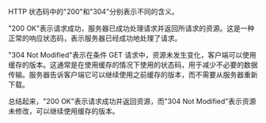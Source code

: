 HTTP 状态码中的"200"和"304"分别表示不同的含义。

"200 OK"表示请求成功，服务器已成功处理请求并返回所请求的资源。这是一种正常的响应状态码，表示服务器已经成功地处理了请求。

"304 Not Modified"表示在条件 GET 请求中，资源未发生变化，客户端可以使用缓存的版本。这通常是在使用缓存的情况下使用的状态码，用于减少不必要的数据传输。服务器告诉客户端它可以继续使用之前缓存的版本，而不需要从服务器重新下载。

总结起来，"200 OK"表示请求成功并返回资源，而"304 Not Modified"表示资源未修改，可以继续使用缓存的版本。